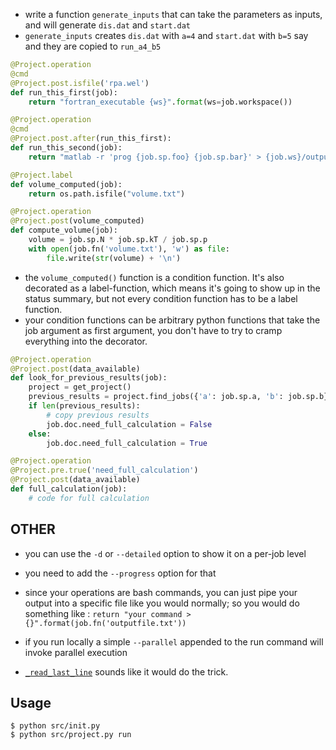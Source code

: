 - write a function `generate_inputs` that can take the parameters as inputs, and will generate `dis.dat` and `start.dat`
- `generate_inputs` creates `dis.dat` with `a=4` and `start.dat` with `b=5` say and they are copied to `run_a4_b5`


```python
@Project.operation
@cmd
@Project.post.isfile('rpa.wel')
def run_this_first(job):
    return "fortran_executable {ws}".format(ws=job.workspace())

@Project.operation
@cmd
@Project.post.after(run_this_first):
def run_this_second(job):
    return "matlab -r 'prog {job.sp.foo} {job.sp.bar}' > {job.ws}/output.txt"
```

```python
@Project.label
def volume_computed(job):
    return os.path.isfile("volume.txt")

@Project.operation
@Project.post(volume_computed)
def compute_volume(job):
    volume = job.sp.N * job.sp.kT / job.sp.p
    with open(job.fn('volume.txt'), 'w') as file:
        file.write(str(volume) + '\n')
```

- the `volume_computed()` function is a condition function. It's also decorated as a label-function, which means it's going to show up in the status summary, but not every condition function has to be a label function.
- your condition functions can be arbitrary python functions that take the job argument as first argument, you don't have to try to cramp everything into the decorator.

```python
@Project.operation
@Project.post(data_available)
def look_for_previous_results(job):
    project = get_project()
    previous_results = project.find_jobs({'a': job.sp.a, 'b': job.sp.b})
    if len(previous_results):
        # copy previous results
        job.doc.need_full_calculation = False
    else:
        job.doc.need_full_calculation = True

@Project.operation
@Project.pre.true('need_full_calculation')
@Project.post(data_available)
def full_calculation(job):
    # code for full calculation
```

## OTHER
- you can use the `-d` or `--detailed` option to show it on a per-job level
- you need to add the `--progress` option for that
- since your operations are bash commands, you can just pipe your output into a specific file like you would normally; so you would do something like : `return "your command > {}".format(job.fn('outputfile.txt'))`
- if you run locally a simple `--parallel` appended to the run command will invoke parallel execution

- [`_read_last_line`](https://stackoverflow.com/questions/3346430/what-is-the-most-efficient-way-to-get-first-and-last-line-of-a-text-file/18603065#18603065) sounds like it would do the trick.


## Usage
```console
$ python src/init.py
$ python src/project.py run
```
